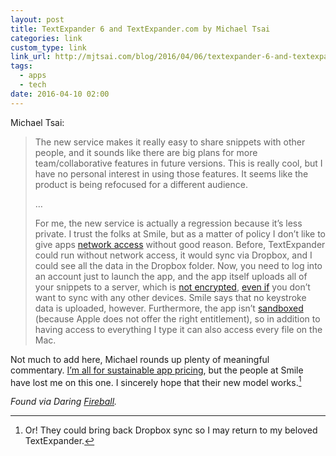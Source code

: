 ```yaml
---
layout: post
title: TextExpander 6 and TextExpander.com by Michael Tsai
categories: link
custom_type: link
link_url: http://mjtsai.com/blog/2016/04/06/textexpander-6-and-textexpander-com/
tags:
  - apps
  - tech
date: 2016-04-10 02:00
---
```

Michael Tsai:

> The new service makes it really easy to share snippets with other people, and it sounds like there are big plans for more team/collaborative features in future versions. This is really cool, but I have no personal interest in using those features. It seems like the product is being refocused for a different audience.
>
> …
>
> For me, the new service is actually a regression because it’s less private. I trust the folks at Smile, but as a matter of policy I don’t like to give apps [network access](https://www.obdev.at/products/littlesnitch/index.html) without good reason. Before, TextExpander could run without network access, it would sync via Dropbox, and I could see all the data in the Dropbox folder. Now, you need to log into an account just to launch the app, and the app itself uploads all of your snippets to a server, which is [not encrypted](http://tidbits.com/article/16400), [even if](https://twitter.com/ashpole/status/717478778612617216) you don’t want to sync with any other devices. Smile says that no keystroke data is uploaded, however. Furthermore, the app isn’t [sandboxed](https://twitter.com/petermaurer/status/717358286211780608) (because Apple does not offer the right entitlement), so in addition to having access to everything I type it can also access every file on the Mac.

Not much to add here, Michael rounds up plenty of meaningful commentary. [I’m all for sustainable app pricing](/2013/09/the-app-store-problem/), but the people at Smile have lost me on this one. I sincerely hope that their new model works.[^1]

*Found via Daring [Fireball](http://daringfireball.net/linked/2016/04/07/tsai-textexpander).*

[^1]: Or! They could bring back Dropbox sync so I may return to my beloved TextExpander.
